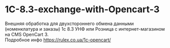 # 1C-8.3-exchange-with-Opencart-3
Внешняя обработка для двухстороннего обмена данными (номенклатура и заказы)  1с 8.3 УНФ или Розница с интернет-магазином на CMS OpenСart 3.  
Подробное инфо  https://rulex.co.ua/1c-opencart/